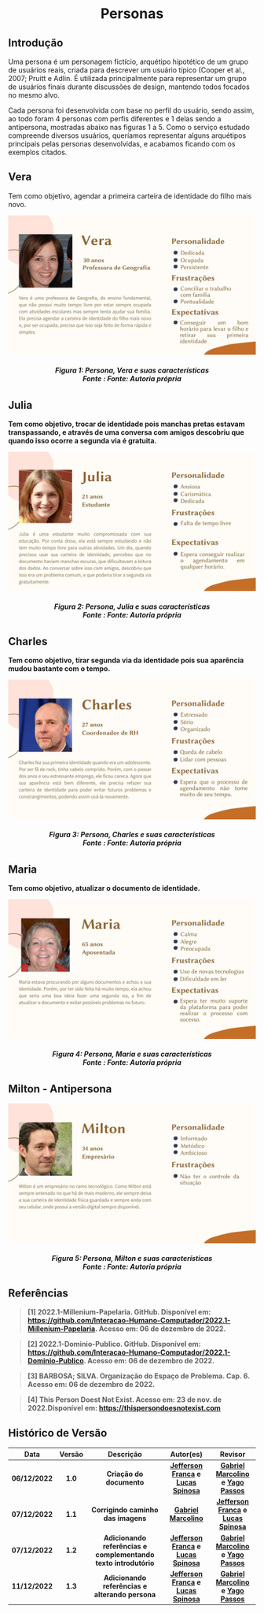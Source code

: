 <h1 align="center">Personas</h1>

## Introdução
Uma persona é um personagem fictício, arquétipo hipotético de um grupo de usuários reais, criada para descrever um usuário típico (Cooper et al., 2007; Pruitt e Adlin. É utilizada principalmente para representar um grupo de usuários finais durante discussões de design, mantendo todos focados no mesmo alvo.

Cada persona foi desenvolvida com base no perfil do usuário, sendo assim, ao todo foram 4 personas com perfis diferentes e 1 delas sendo a antipersona, mostradas abaixo nas figuras 1 a 5. Como o serviço estudado compreende diversos usuários, queríamos representar alguns arquétipos principais pelas personas desenvolvidas, e acabamos ficando com os exemplos citados.

## Vera

Tem como objetivo, agendar a primeira carteira de identidade do filho mais novo.

![Persona, Vera e suas características](images/../../images/personas/Vera.jpg)
<figcaption align='center'>
   <h6><b>Figura 1: Persona, Vera e suas características<br>Fonte : Fonte: Autoria própria</br></h6>
</figcaption>

## Julia

Tem como objetivo, trocar de identidade pois manchas pretas estavam transpassando, e através de uma conversa com amigos descobriu que quando isso ocorre a segunda via é gratuita.

![Persona, Julia e suas características](images/../../images/personas/Julia.jpg)
<figcaption align='center'>
   <h6><b>Figura 2: Persona, Julia e suas características<br>Fonte : Fonte: Autoria própria</br></h6>
</figcaption>

## Charles

Tem como objetivo, tirar segunda via da identidade pois sua aparência mudou bastante com o tempo.

![Persona, Charles e suas características](images/../../images/personas/Charles.jpg)
<figcaption align='center'>
   <h6><b>Figura 3: Persona, Charles e suas características<br>Fonte : Fonte: Autoria própria</br></h6>
</figcaption>

## Maria

Tem como objetivo, atualizar o documento de identidade.

![Persona, Maria e suas características](images/../../images/personas/Maria.jpg)
<figcaption align='center'>
   <h6><b>Figura 4: Persona, Maria e suas características<br>Fonte : Fonte: Autoria própria</br></h6>
</figcaption>

## Milton - Antipersona

![Persona, Milton e suas características](images/../../images/personas/Milton.jpg)
<figcaption align='center'>
   <h6><b>Figura 5: Persona, Milton e suas características<br>Fonte : Fonte: Autoria própria</br></h6>
</figcaption>

## Referências

> [1] 2022.1-Millenium-Papelaria. GitHub. Disponível em: https://github.com/Interacao-Humano-Computador/2022.1-Millenium-Papelaria. Acesso em: 06 de dezembro de 2022.

> [2] 2022.1-Dominio-Publico. GitHub. Disponível em: https://github.com/Interacao-Humano-Computador/2022.1-Dominio-Publico. Acesso em: 06 de dezembro de 2022.

> [3] BARBOSA; SILVA. **Organização do Espaço de Problema**. Cap. 6. Acesso em: 06 de dezembro de 2022.

> [4] This Person Doest Not Exist. Acesso em: 23 de nov. de 2022.Disponível em: https://thispersondoesnotexist.com 

## Histórico de Versão

|    Data    | Versão |                          Descrição                          |                                            Autor(es)                                             |                                               Revisor                                                |
| :--------: | :----: | :---------------------------------------------------------: | :----------------------------------------------------------------------------------------------: | :--------------------------------------------------------------------------------------------------: |
| 06/12/2022 |  1.0   |                    Criação do documento                     | [Jefferson Franca](https://github.com/Frans6) e [Lucas Spinosa](https://github.com/LucasSpinosa) | [Gabriel Marcolino](https://github.com/GabrielMR360) e [Yago Passos](https://github.com/yagompassos) |
| 07/12/2022 |  1.1   |               Corrigindo caminho das imagens                |                       [Gabriel Marcolino](https://github.com/GabrielMR360)                       |   [Jefferson Franca](https://github.com/Frans6) e [Lucas Spinosa](https://github.com/LucasSpinosa)   |
| 07/12/2022 |  1.2   | Adicionando referências e complementando texto introdutório | [Jefferson Franca](https://github.com/Frans6) e [Lucas Spinosa](https://github.com/LucasSpinosa) | [Gabriel Marcolino](https://github.com/GabrielMR360) e [Yago Passos](https://github.com/yagompassos) |
| 11/12/2022 |  1.3   |         Adicionando referências e alterando persona         | [Jefferson Franca](https://github.com/Frans6) e [Lucas Spinosa](https://github.com/LucasSpinosa) | [Gabriel Marcolino](https://github.com/GabrielMR360) e [Yago Passos](https://github.com/yagompassos) |

